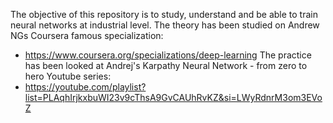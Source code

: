 The objective of this repository is to study, understand and be able to train neural networks at industrial level.
The theory has been studied on Andrew NGs Coursera famous specialization:
- https://www.coursera.org/specializations/deep-learning
The practice has been looked at Andrej's Karpathy Neural Network - from zero to hero Youtube series:
- https://youtube.com/playlist?list=PLAqhIrjkxbuWI23v9cThsA9GvCAUhRvKZ&si=LWyRdnrM3om3EVoZ
